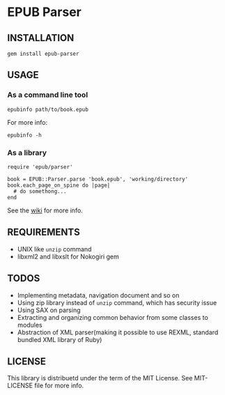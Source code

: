 EPUB Parser
===========

INSTALLATION
-------
    gem install epub-parser  

USAGE
-----

### As a command line tool

	epubinfo path/to/book.epub

For more info:

	epubinfo -h

### As a library

    require 'epub/parser'
    
    book = EPUB::Parser.parse 'book.epub', 'working/directory'
    book.each_page_on_spine do |page|
      # do somethong...
    end

See the [wiki][] for more info.

[wiki]:https://gitorious.org/epub/pages/EpubParser

REQUIREMENTS
------------
* UNIX like `unzip` command
* libxml2 and libxslt for Nokogiri gem

TODOS
-----
* Implementing metadata, navigation document and so on
* Using zip library instead of `unzip` command, which has security issue
* Using SAX on parsing
* Extracting and organizing common behavior from some classes to modules
* Abstraction of XML parser(making it possible to use REXML, standard bundled XML library of Ruby)

LICENSE
-------
This library is distribuetd under the term of the MIT License.
See MIT-LICENSE file for more info.
